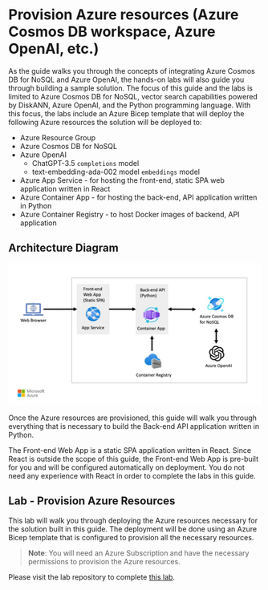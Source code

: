 # Provision Azure resources (Azure Cosmos DB workspace, Azure OpenAI, etc.)

As the guide walks you through the concepts of integrating Azure Cosmos DB for NoSQL and Azure OpenAI, the hands-on labs will also guide you through building a sample solution. The focus of this guide and the labs is limited to Azure Cosmos DB for NoSQL, vector search capabilities powered by DiskANN, Azure OpenAI, and the Python programming language. With this focus, the labs include an Azure Bicep template that will deploy the following Azure resources the solution will be deployed to:

- Azure Resource Group
- Azure Cosmos DB for NoSQL
- Azure OpenAI
  - ChatGPT-3.5 `completions` model
  - text-embedding-ada-002 model `embeddings` model
- Azure App Service - for hosting the front-end, static SPA web application written in React
- Azure Container App - for hosting the back-end, API application written in Python
- Azure Container Registry - to host Docker images of backend, API application

## Architecture Diagram

![Solution architecture diagram showing how the Azure services deployed are connected](media/architecture.jpg)

Once the Azure resources are provisioned, this guide will walk you through everything that is necessary to build the Back-end API application written in Python.

The Front-end Web App is a static SPA application written in React. Since React is outside the scope of this guide, the Front-end Web App is pre-built for you and will be configured automatically on deployment. You do not need any experience with React in order to complete the labs in this guide.

## Lab - Provision Azure Resources

This lab will walk you through deploying the Azure resources necessary for the solution built in this guide. The deployment will be done using an Azure Bicep template that is configured to provision all the necessary resources.

> **Note**: You will need an Azure Subscription and have the necessary permissions to provision the Azure resources.

Please visit the lab repository to complete [this lab](https://github.com/solliancenet/cosmos-db-nosql-openai-python-dev-guide/blob/main/Labs/deploy/deploy.md).
